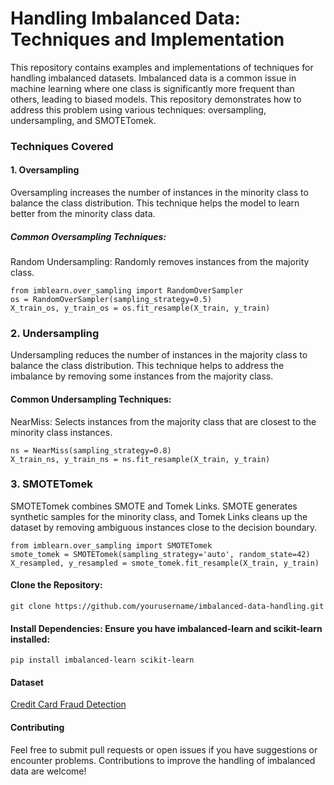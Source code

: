 # Handling Imbalanced Data: Techniques and Implementation
This repository contains examples and implementations of techniques for handling imbalanced datasets. Imbalanced data is a common issue in machine learning where one class is significantly more frequent than others, leading to biased models. This repository demonstrates how to address this problem using various techniques: oversampling, undersampling, and SMOTETomek.

### Techniques Covered
#### 1. Oversampling
Oversampling increases the number of instances in the minority class to balance the class distribution. This technique helps the model to learn better from the minority class data.
##### Common Oversampling Techniques:

Random Undersampling: Randomly removes instances from the majority class.
        
    from imblearn.over_sampling import RandomOverSampler
    os = RandomOverSampler(sampling_strategy=0.5)
    X_train_os, y_train_os = os.fit_resample(X_train, y_train) 
    
### 2. Undersampling
Undersampling reduces the number of instances in the majority class to balance the class distribution. This technique helps to address the imbalance by removing some instances from the majority class.
#### Common Undersampling Techniques:
NearMiss: Selects instances from the majority class that are closest to the minority class instances.

    ns = NearMiss(sampling_strategy=0.8)
    X_train_ns, y_train_ns = ns.fit_resample(X_train, y_train)
### 3. SMOTETomek
SMOTETomek combines SMOTE and Tomek Links. SMOTE generates synthetic samples for the minority class, and Tomek Links cleans up the dataset by removing ambiguous instances close to the decision boundary.

    from imblearn.over_sampling import SMOTETomek
    smote_tomek = SMOTETomek(sampling_strategy='auto', random_state=42)
    X_resampled, y_resampled = smote_tomek.fit_resample(X_train, y_train)
        

#### Clone the Repository:
    git clone https://github.com/yourusername/imbalanced-data-handling.git
#### Install Dependencies: Ensure you have imbalanced-learn and scikit-learn installed:
    pip install imbalanced-learn scikit-learn

#### Dataset
[Credit Card Fraud Detection](https://www.kaggle.com/datasets/mlg-ulb/creditcardfraud)

#### Contributing
Feel free to submit pull requests or open issues if you have suggestions or encounter problems. Contributions to improve the handling of imbalanced data are welcome!
